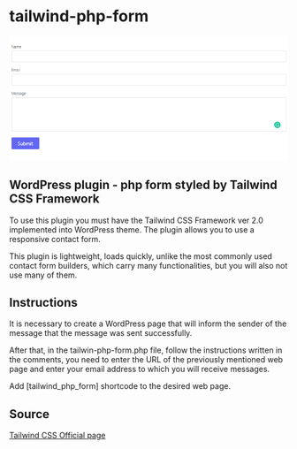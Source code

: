 # tailwind-php-form

![alt text](https://raw.githubusercontent.com/dezareo/tailwind-php-form/main/tailwind-php-form.png)

## WordPress plugin - php form styled by Tailwind CSS Framework

To use this plugin you must have the Tailwind CSS Framework ver 2.0 implemented into WordPress theme. The plugin allows you to use a responsive contact form.

This plugin is lightweight, loads quickly, unlike the most commonly used contact form builders, which carry many functionalities, but you will also not use many of them.

## Instructions

It is necessary to create a WordPress page that will inform the sender of the message that the message was sent successfully.

After that, in the tailwin-php-form.php file, follow the instructions written in the comments, you need to enter the URL of the previously mentioned web page and enter your email address to which you will receive messages.

Add [tailwind_php_form] shortcode to the desired web page.

## Source

<a href="https://tailwindcss.com/">Tailwind CSS Official page</a>




